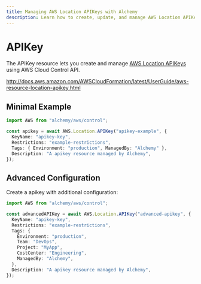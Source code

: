 ```yaml
---
title: Managing AWS Location APIKeys with Alchemy
description: Learn how to create, update, and manage AWS Location APIKeys using Alchemy Cloud Control.
---
```


# APIKey

The APIKey resource lets you create and manage [AWS Location APIKeys](https://docs.aws.amazon.com/location/latest/userguide/) using AWS Cloud Control API.

http://docs.aws.amazon.com/AWSCloudFormation/latest/UserGuide/aws-resource-location-apikey.html

## Minimal Example

```ts
import AWS from "alchemy/aws/control";

const apikey = await AWS.Location.APIKey("apikey-example", {
  KeyName: "apikey-key",
  Restrictions: "example-restrictions",
  Tags: { Environment: "production", ManagedBy: "Alchemy" },
  Description: "A apikey resource managed by Alchemy",
});
```

## Advanced Configuration

Create a apikey with additional configuration:

```ts
import AWS from "alchemy/aws/control";

const advancedAPIKey = await AWS.Location.APIKey("advanced-apikey", {
  KeyName: "apikey-key",
  Restrictions: "example-restrictions",
  Tags: {
    Environment: "production",
    Team: "DevOps",
    Project: "MyApp",
    CostCenter: "Engineering",
    ManagedBy: "Alchemy",
  },
  Description: "A apikey resource managed by Alchemy",
});
```

